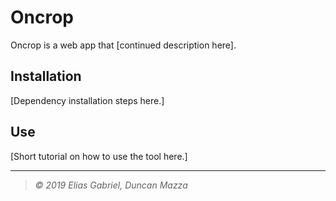 # Oncrop

Oncrop is a web app that [continued description here].

## Installation
[Dependency installation steps here.]

## Use
[Short tutorial on how to use the tool here.]

---

> _&copy; 2019 Elias Gabriel, Duncan Mazza_
